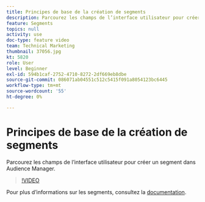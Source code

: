```yaml
---
title: Principes de base de la création de segments
description: Parcourez les champs de l’interface utilisateur pour créer un segment dans Audience Manager.
feature: Segments
topics: null
activity: use
doc-type: feature video
team: Technical Marketing
thumbnail: 37056.jpg
kt: 5820
role: User
level: Beginner
exl-id: 594b1caf-2752-4710-8272-2df669eb8dbe
source-git-commit: 086071ab04551c512c5415f091a8054123bc6445
workflow-type: tm+mt
source-wordcount: '55'
ht-degree: 0%

---
```


# Principes de base de la création de segments

Parcourez les champs de l’interface utilisateur pour créer un segment dans Audience Manager.

>[!VIDEO](https://video.tv.adobe.com/v/37056/?quality=12&learn=on)

Pour plus d’informations sur les segments, consultez la [documentation](https://experienceleague.adobe.com/docs/audience-manager/user-guide/features/segments/segments-purpose.html).
